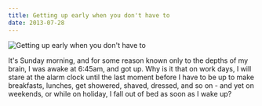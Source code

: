 ```yaml
---
title: Getting up early when you don't have to
date: 2013-07-28
---
```


![Getting up early when you don't have to](https://source.unsplash.com/hopX_jpVtRM/1600x900)

It's Sunday morning, and for some reason known only to the depths of my brain, I was awake at 6:45am, and got up. Why is it that on work days, I will stare at the alarm clock until the last moment before I have to be up to make breakfasts, lunches, get showered, shaved, dressed, and so on - and yet on weekends, or while on holiday, I fall out of bed as soon as I wake up?